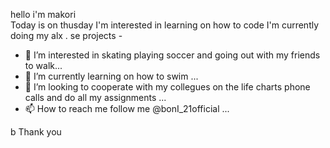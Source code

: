 hello i'm makori  
Today is on thusday 
I'm interested in learning  on how to code
I'm currently doing my alx . se  projects -
- 👀 I’m interested in  skating playing soccer and going out with my friends to walk...
- 🌱 I’m currently learning  on how to swim ...
- 💞️ I’m looking to cooperate  with my collegues on  the life charts phone calls  and do all my assignments ...
- 📫 How to reach me   follow me @bonI_21official ...

<!---
Makori48/Makori48 is a ✨ special ✨ repository because its `README.md` (this file) appears on your GitHub profile.
You can click the Preview link to take a look at your changes.
--->b Thank you 
